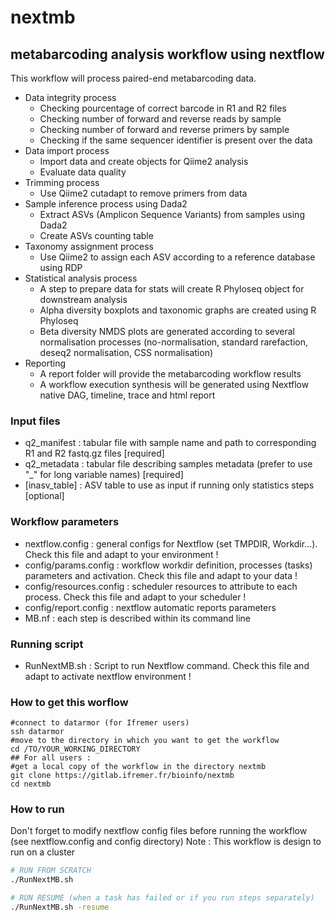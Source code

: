 # nextmb
## metabarcoding analysis workflow using nextflow

This workflow will process paired-end metabarcoding data. 

* Data integrity process 
    * Checking pourcentage of correct barcode in R1 and R2 files 
    * Checking number of forward and reverse reads by sample
    * Checking number of forward and reverse primers by sample
    * Checking if the same sequencer identifier is present over the data
* Data import process
    * Import data and create objects for Qiime2 analysis
    * Evaluate data quality
* Trimming process
    * Use Qiime2 cutadapt to remove primers from data
* Sample inference process using Dada2
    * Extract ASVs (Amplicon Sequence Variants) from samples using Dada2
    * Create ASVs counting table
* Taxonomy assignment process
    * Use Qiime2 to assign each ASV according to a reference database using RDP
* Statistical analysis process
    * A step to prepare data for stats will create R Phyloseq object for downstream analysis
    * Alpha diversity boxplots and taxonomic graphs are created using R Phyloseq
    * Beta diversity NMDS plots are generated according to several normalisation processes (no-normalisation, standard rarefaction, deseq2 normalisation, CSS normalisation)
* Reporting
    * A report folder will provide the metabarcoding workflow results
    * A workflow execution synthesis will be generated using Nextflow native DAG, timeline, trace and html report

### Input files 

* q2_manifest : tabular file with sample name and path to corresponding R1 and R2 fastq.gz files [required]
* q2_metadata : tabular file describing samples metadata (prefer to use "\_" for long variable names) [required]
* [inasv_table] : ASV table to use as input if running only statistics steps [optional]

### Workflow parameters

* nextflow.config : general configs for Nextflow (set TMPDIR, Workdir...). Check this file and adapt to your environment !
* config/params.config : workflow workdir definition, processes (tasks) parameters and activation. Check this file and adapt to your data !
* config/resources.config : scheduler resources to attribute to each process. Check this file and adapt to your scheduler !
* config/report.config : nextflow automatic reports parameters 
* MB.nf : each step is described within its command line

### Running script 

* RunNextMB.sh : Script to run Nextflow command. Check this file and adapt to activate nextflow environment !

### How to get this worflow
```
#connect to datarmor (for Ifremer users)
ssh datarmor
#move to the directory in which you want to get the workflow
cd /TO/YOUR_WORKING_DIRECTORY
## For all users :
#get a local copy of the workflow in the directory nextmb
git clone https://gitlab.ifremer.fr/bioinfo/nextmb
cd nextmb
```
### How to run
Don't forget to modify nextflow config files before running the workflow (see nextflow.config and config directory)
Note : This workflow is design to run on a cluster

```bash
# RUN FROM SCRATCH
./RunNextMB.sh

# RUN RESUME (when a task has failed or if you run steps separately)
./RunNextMB.sh -resume
```
